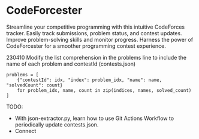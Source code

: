 # CodeForcester
Streamline your competitive programming with this intuitive CodeForces tracker. Easily track submissions, problem status, and contest updates. Improve problem-solving skills and monitor progress. Harness the power of CodeForcester for a smoother programming contest experience.

230410
Modify the list comprehension in the problems line to include the name of each problem and contestId (contests.json)
```
problems = [
    {"contestId": idx, "index": problem_idx, "name": name, "solvedCount": count}
    for problem_idx, name, count in zip(indices, names, solved_count)
]
```

TODO:
- With json-extractor.py, learn how to use Git Actions Workflow to periodically update contests.json.
- Connect
